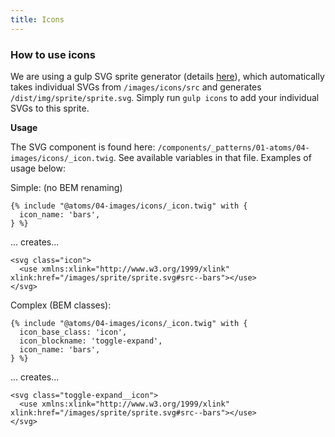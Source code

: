 ```yaml
---
title: Icons
---
```


### How to use icons

We are using a gulp SVG sprite generator (details [here](https://una.im/svg-icons)), which automatically takes individual SVGs from `/images/icons/src` and generates `/dist/img/sprite/sprite.svg`. Simply run `gulp icons` to add your individual SVGs to this sprite.

**Usage**

The SVG component is found here: `/components/_patterns/01-atoms/04-images/icons/_icon.twig`. See available variables in that file. Examples of usage below:

Simple: (no BEM renaming)

```
{% include "@atoms/04-images/icons/_icon.twig" with {
  icon_name: 'bars',
} %}
```

... creates...

```
<svg class="icon">
  <use xmlns:xlink="http://www.w3.org/1999/xlink" xlink:href="/images/sprite/sprite.svg#src--bars"></use>
</svg>
```

Complex (BEM classes):

```
{% include "@atoms/04-images/icons/_icon.twig" with {
  icon_base_class: 'icon',
  icon_blockname: 'toggle-expand',
  icon_name: 'bars',
} %}
```

... creates...

```
<svg class="toggle-expand__icon">
  <use xmlns:xlink="http://www.w3.org/1999/xlink" xlink:href="/images/sprite/sprite.svg#src--bars"></use>
</svg>
```
